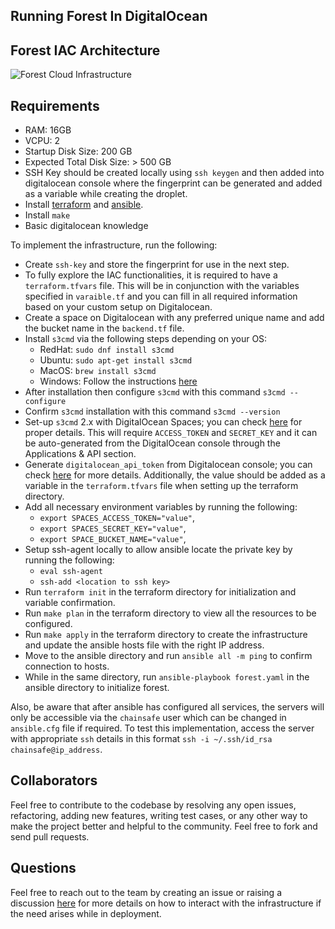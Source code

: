 
## Running Forest In DigitalOcean

## Forest IAC Architecture

![Forest Cloud Infrastructure ](https://user-images.githubusercontent.com/47984109/219903795-77c306b8-a70b-4f32-8d7d-3c1a39e52186.jpg)

## Requirements  
- RAM: 16GB
- VCPU: 2
- Startup Disk Size: 200 GB
- Expected Total Disk Size: > 500 GB
- SSH Key should be created locally using `ssh keygen` and then added into digitalocean console where the fingerprint can be generated and added as a variable while creating the droplet.
- Install [terraform](https://developer.hashicorp.com/terraform/downloads) and [ansible](https://docs.ansible.com/ansible/latest/installation_guide/intro_installation.html).  
- Install `make`
- Basic digitalocean knowledge

To implement the infrastructure, run the following:
- Create `ssh-key` and store the fingerprint for use in the next step.
- To fully explore the IAC functionalities, it is required to have a `terraform.tfvars` file. This will be in conjunction with the variables specified in `varaible.tf` and you can fill in all required information based on your custom setup on Digitalocean.
- Create a space on Digitalocean with any preferred unique name and add the bucket name in the `backend.tf` file. 
- Install `s3cmd` via the following steps depending on your OS:
    - RedHat: `sudo dnf install s3cmd`
    - Ubuntu: `sudo apt-get install s3cmd`
    - MacOS: `brew install s3cmd`
    - Windows: Follow the instructions [here](https://www.s3express.com/download.htm) 
- After installation then configure `s3cmd` with this command `s3cmd --configure`
- Confirm `s3cmd` installation with this command `s3cmd --version`
- Set-up `s3cmd` 2.x with DigitalOcean Spaces; you can check [here](https://docs.digitalocean.com/products/spaces/reference/s3cmd/) for proper details. This will require `ACCESS_TOKEN` and `SECRET_KEY` and it can be auto-generated from the DigitalOcean console through the Applications & API section.   
- Generate `digitalocean_api_token` from Digitalocean console; you can check [here](https://docs.digitalocean.com/reference/api/create-personal-access-token/) for more details. Additionally, the value should be added as a variable in the `terraform.tfvars` file when setting up the terraform directory. 
- Add all necessary environment variables by running the following:
    - `export SPACES_ACCESS_TOKEN="value"`, 
    - `export SPACES_SECRET_KEY="value"`, 
    - `export SPACE_BUCKET_NAME="value"`,
- Setup ssh-agent locally to allow ansible locate the private key by running the following:
    - `eval ssh-agent`
    - `ssh-add <location to ssh key>`
- Run `terraform init` in the terraform directory for initialization and variable confirmation.  
- Run `make plan` in the terraform directory to view all the resources to be configured.   
- Run `make apply` in the terraform directory to create the infrastructure and update the ansible hosts file with the right IP address. 
- Move to the ansible directory and run `ansible all -m ping` to confirm connection to hosts.  
- While in the same directory, run `ansible-playbook forest.yaml` in the ansible directory to initialize forest.

Also, be aware that after ansible has configured all services, the servers will only be accessible via the `chainsafe` user which can be changed in `ansible.cfg` file if required. To test this implementation, access the server with appropriate `ssh` details in this format `ssh -i ~/.ssh/id_rsa chainsafe@ip_address`.   

## Collaborators
Feel free to contribute to the codebase by resolving any open issues, refactoring, adding new features, writing test cases, or any other way to make the project better and helpful to the community. Feel free to fork and send pull requests.

## Questions
Feel free to reach out to the team by creating an issue or raising a discussion [here](https://github.com/ChainSafe/forest/discussions) for more details on how to interact with the infrastructure if the need arises while in deployment.
